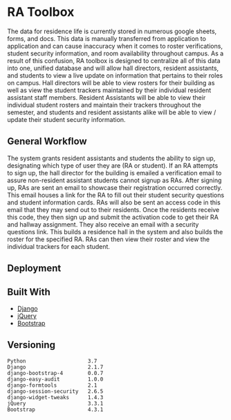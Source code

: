 # RA Toolbox

The data for residence life is currently stored in numerous google sheets, forms, and docs. This data is manually transferred from application to application and can cause inaccuracy when it comes to roster verifications, student security information, and room availability throughout campus. As a result of this confusion, RA toolbox is designed to centralize all of this data into one, unified database and will allow hall directors, resident assistants, and students to view a live update on information that pertains to their roles on campus. Hall directors will be able to view rosters for their building as well as view the student trackers maintained by their individual resident assistant staff members. Resident Assistants will be able to view their individual student rosters and maintain their trackers throughout the semester, and students and resident assistants alike will be able to view / update their student security information. 

## General Workflow
The system grants resident assistants and students the ability to sign up, designating which type of user they are (RA or student). If an RA attempts to sign up, the hall director for the building is emailed a verification email to assure non-resident assistant students cannot signup as RAs. After signing up, RAs are  sent an email to showcase their registration occurred correctly. This email houses a link for the RA to fill out their student security questions and student information cards. RAs will also be sent an access code in this email that they may send out to their residents. Once the residents receive this code, they then sign up and submit the activation code to get their RA and hallway assignment. They also receive an email with a security questions link. This builds a residence hall in the system and also builds the roster for the specified RA. RAs can then view their roster and view the individual trackers for each student. 

## Deployment

## Built With
- [Django](https://www.djangoproject.com/)
- [jQuery](https://jquery.com/)
- [Bootstrap](https://getbootstrap.com/)


## Versioning
```
Python                    3.7
Django                    2.1.7
django-bootstrap-4        0.0.7
django-easy-audit         1.0.0
django-formtools          2.1
django-session-security   2.6.5
django-widget-tweaks      1.4.3
jQuery                    3.3.1
Bootstrap                 4.3.1
```



